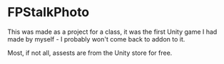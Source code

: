# FPStalkPhoto

This was made as a project for a class, it was the first Unity game I had made by myself - I probably won't come back to addon to it.

Most, if not all, assests are from the Unity store for free.

